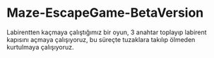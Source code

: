 # Maze-EscapeGame-BetaVersion
Labirentten kaçmaya çalıştığımız bir oyun, 3 anahtar toplayıp labirent kapısını açmaya çalışıyoruz, bu süreçte tuzaklara takılıp ölmeden kurtulmaya çalışıyoruz.
